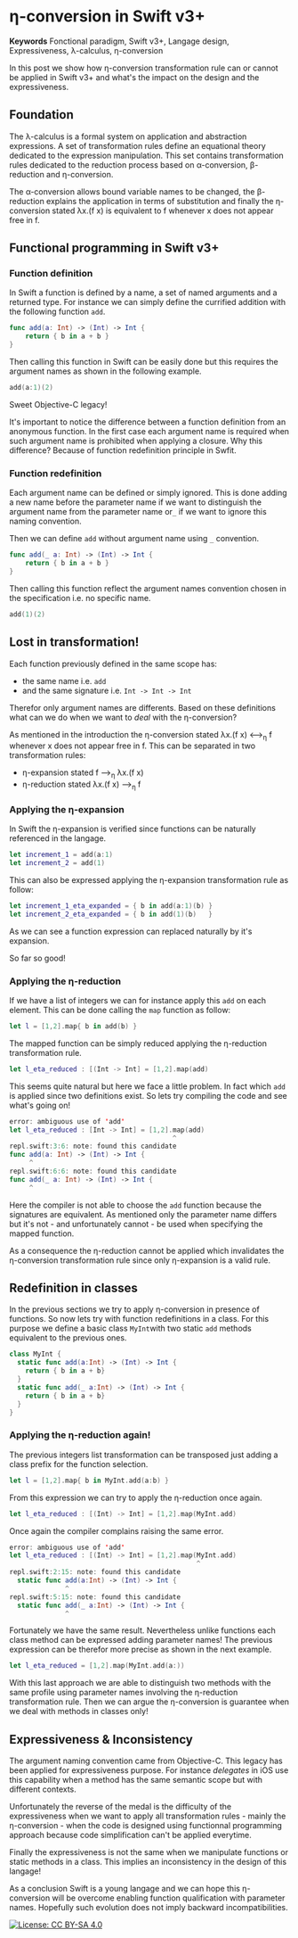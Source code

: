 # &eta;-conversion in Swift v3+

**Keywords** Fonctional paradigm, Swift v3+, Langage design, Expressiveness, &lambda;-calculus, &eta;-conversion

In this post we show how &eta;-conversion transformation rule can or cannot be applied in 
Swift v3+ and what's the impact on the design and the expressiveness.

## Foundation

The &lambda;-calculus is a formal system on application and abstraction expressions. A set of 
transformation rules define an equational theory dedicated to the expression manipulation. This 
set contains transformation rules dedicated to the reduction process based on &alpha;-conversion, 
&beta;-reduction and &eta;-conversion. 

The &alpha;-conversion allows bound variable names to be changed, the &beta;-reduction explains
the application in terms of substitution and finally the &eta;-conversion stated &lambda;x.(f x) 
is equivalent to f whenever x does not appear free in f.

## Functional programming in Swift v3+

### Function definition

In Swift a function is defined by a name, a set of named arguments and a returned type. For instance we can
simply define the currified addition with the following function `add`.

```Swift
func add(a: Int) -> (Int) -> Int {
    return { b in a + b }
}
```

Then calling this function in Swift can be easily done but this requires the argument names as shown in 
the following example.

```Swift
add(a:1)(2)
```

Sweet Objective-C legacy!

It's important to notice the difference between a function definition from an anonymous function. In the first
case each argument name is required when such argument name is prohibited when applying a closure. Why this 
difference? Because of function redefinition principle in Swfit.

### Function redefinition 

Each argument name can be defined or simply ignored. This is done adding a new name before the parameter name 
if we want to distinguish the argument name from the parameter name or`_` if we want to ignore this naming 
convention.

Then we can define `add`  without argument name using `_` convention.

```Swift
func add(_ a: Int) -> (Int) -> Int {
    return { b in a + b }
}
```

Then calling this function reflect the argument names convention chosen in the specification i.e. no specific
name.

```Swift
add(1)(2)
```

## Lost in transformation!

Each function previously defined in the same scope has:
- the same name i.e. `add`
- and the same signature i.e. `Int -> Int -> Int`

Therefor only argument names are differents. Based on these definitions what can we do when we want to *deal* with the &eta;-conversion? 

As mentioned in the introduction the &eta;-conversion stated &lambda;x.(f x) &longleftrightarrow;<sub>&eta;</sub> f whenever x does not appear free in f. This can be separated in two transformation rules:
- &eta;-expansion stated f &longrightarrow;<sub>&eta;</sub> &lambda;x.(f x)
- &eta;-reduction stated &lambda;x.(f x) &longrightarrow;<sub>&eta;</sub> f 

### Applying the &eta;-expansion

In Swift the &eta;-expansion is verified since functions can be naturally referenced in the langage.

```Swift
let increment_1 = add(a:1)
let increment_2 = add(1)
```

This can also be expressed applying the &eta;-expansion transformation rule as follow:

```Swift
let increment_1_eta_expanded = { b in add(a:1)(b) }
let increment_2_eta_expanded = { b in add(1)(b)   }
```

As we can see a function expression can replaced naturally by it's expansion.

So far so good!

### Applying the &eta;-reduction

If we have a list of integers we can for instance apply this `add` on each element. 
This can be done calling the `map` function as follow:

```Swift
let l = [1,2].map{ b in add(b) }
```

The mapped function can be simply reduced applying the &eta;-reduction transformation rule.

```Swift
let l_eta_reduced : [(Int -> Int] = [1,2].map(add)
```

This seems quite natural but here we face a little problem. In fact which `add` is applied 
since two definitions exist. So lets try compiling the code and see what's going on! 

```Swift
error: ambiguous use of 'add'
let l_eta_reduced : [Int -> Int] = [1,2].map(add)
                                         ^
repl.swift:3:6: note: found this candidate
func add(a: Int) -> (Int) -> Int {
     ^
repl.swift:6:6: note: found this candidate
func add(_ a: Int) -> (Int) -> Int {
     ^
```

Here the compiler is not able to choose the `add` function because the signatures are equivalent. 
As mentioned only the parameter name differs but it's not - and unfortunately cannot - be used when 
specifying the mapped function.

As a consequence the &eta;-reduction cannot be applied which invalidates the &eta;-conversion transformation 
rule since only &eta;-expansion is a valid rule.

## Redefinition in classes

In the previous sections we try to apply &eta;-conversion in presence of functions. So now lets try with function 
redefinitions in a class. For this purpose we define a basic class `MyInt`with two static `add` methods equivalent
to the previous ones.

```Swift
class MyInt {
  static func add(a:Int) -> (Int) -> Int { 
    return { b in a + b}
  }  
  static func add(_ a:Int) -> (Int) -> Int { 
    return { b in a + b}
  }
}
```

### Applying the &eta;-reduction again!

The previous integers list transformation can be transposed just adding a class prefix for the function selection.

```Swift
let l = [1,2].map{ b in MyInt.add(a:b) }
```

From this expression we can try to apply the &eta;-reduction once again.

```Swift
let l_eta_reduced : [(Int) -> Int] = [1,2].map(MyInt.add) 
```

 Once again the compiler complains raising the same error. 

```Swift
error: ambiguous use of 'add'
let l_eta_reduced : [(Int) -> Int] = [1,2].map(MyInt.add)
                                               ^
repl.swift:2:15: note: found this candidate
  static func add(a:Int) -> (Int) -> Int { 
              ^
repl.swift:5:15: note: found this candidate
  static func add(_ a:Int) -> (Int) -> Int { 
              ^
```

Fortunately we have the same result. Nevertheless unlike functions each class method 
can be expressed adding parameter names! The previous expression can be therefor more 
precise as shown in the next example.

```Swift
let l_eta_reduced = [1,2].map(MyInt.add(a:))
```

With this last approach we are able to distinguish two methods with the same profile
using parameter names involving the &eta;-reduction transformation rule. Then we can 
argue the &eta;-conversion is guarantee when we deal with methods in classes only!

## Expressiveness & Inconsistency

The argument naming convention came from Objective-C. This legacy has been applied 
for expressiveness purpose. For instance *delegates* in iOS use this capability when a 
method has the same semantic scope but with different contexts.

Unfortunately the reverse of the medal is the difficulty of the expressiveness when we 
want to apply all transformation rules - mainly the &eta;-conversion - when the code is 
designed using functionnal programming approach because code simplification can't be
applied everytime. 

Finally the expressiveness is not the same when we manipulate functions or static methods 
in a class. This implies an inconsistency in the design of this langage!

As a conclusion Swift is a young langage and we can hope this &eta;-conversion will be 
overcome enabling function qualification with parameter names. Hopefully such evolution 
does not imply backward incompatibilities.

[![License: CC BY-SA 4.0](https://img.shields.io/badge/License-CC%20BY%204.0-lightgrey.svg)](http://creativecommons.org/licenses/by/4.0/)

